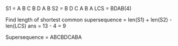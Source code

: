 S1 = A B C B D A B
S2 = B D C A B A
LCS = BDAB(4)

Find length of shortest common supersequence = len(S1) + len(S2) - len(LCS)
ans = 13 - 4 = 9

Supersequence = ABCBDCABA

 
